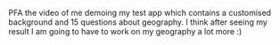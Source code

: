 PFA the video of me demoing my test app which contains a customised background and 15 questions about geography. I think after seeing my result I am going to have to work on my geography a lot more :)